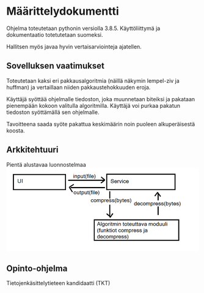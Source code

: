 # Määrittelydokumentti

Ohjelma toteutetaan pythonin versiolla 3.8.5.
Käyttöliittymä ja dokumentaatio totetutetaan suomeksi.

Hallitsen myös javaa hyvin vertaisarviointeja ajatellen.

## Sovelluksen vaatimukset

Toteutetaan kaksi eri pakkausalgoritmia (näillä näkymin lempel-ziv ja huffman) ja vertaillaan niiden pakkaustehokkuuden eroja.

Käyttäjä syöttää ohjelmalle tiedoston, joka muunnetaan biteiksi ja pakataan pienempään kokoon valitulla algoritmilla.
Käyttäjä voi purkaa pakatun tiedoston syöttämällä sen ohjelmalle.

Tavoitteena saada syöte pakattua keskimäärin noin puoleen alkuperäisestä koosta.

## Arkkitehtuuri

Pientä alustavaa luonnostelmaa
<img src="https://github.com/Juboskar/pakkausalgoritmit/blob/main/dokumentaatio/kuvat/arkkitehtuuriluonnos.png">


## Opinto-ohjelma

Tietojenkäsittelytieteen kandidaatti (TKT)
